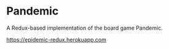 # Pandemic
A Redux-based implementation of the board game Pandemic.

https://epidemic-redux.herokuapp.com
